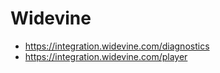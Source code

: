 # Widevine

- https://integration.widevine.com/diagnostics
- https://integration.widevine.com/player
